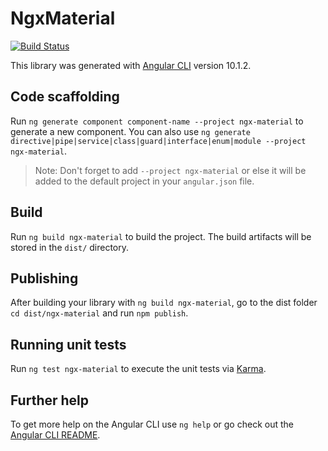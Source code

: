 # NgxMaterial

[![Build Status](https://www.travis-ci.com/rahimalizada/ngx-material.svg?branch=master)](https://www.travis-ci.com/rahimalizada/ngx-material)

This library was generated with [Angular CLI](https://github.com/angular/angular-cli) version 10.1.2.

## Code scaffolding

Run `ng generate component component-name --project ngx-material` to generate a new component. You can also use `ng generate directive|pipe|service|class|guard|interface|enum|module --project ngx-material`.

> Note: Don't forget to add `--project ngx-material` or else it will be added to the default project in your `angular.json` file.

## Build

Run `ng build ngx-material` to build the project. The build artifacts will be stored in the `dist/` directory.

## Publishing

After building your library with `ng build ngx-material`, go to the dist folder `cd dist/ngx-material` and run `npm publish`.

## Running unit tests

Run `ng test ngx-material` to execute the unit tests via [Karma](https://karma-runner.github.io).

## Further help

To get more help on the Angular CLI use `ng help` or go check out the [Angular CLI README](https://github.com/angular/angular-cli/blob/master/README.md).
